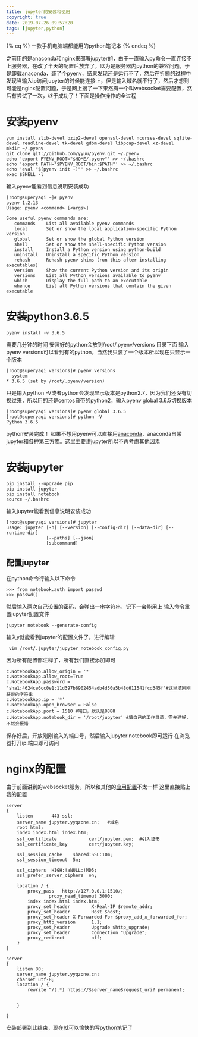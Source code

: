 ```yaml
---
title: jupyter的安装和使用
copyright: true
date: 2019-07-26 09:57:20
tags: [jupyter,python]
---
```


{% cq %}
一款手机电脑端都能用的python笔记本
{% endcq %}
<!--more-->

之前用的是anaconda和nginx来部署jupyter的，由于一直输入py命令一直连接不上服务器，在改了半天的配置后放弃了，以为是服务器内python的兼容问题，于是卸载anaconda，装了个pyenv，结果发现还是运行不了，然后在折腾的过程中发现当输入ip访问jupyter的时候能连接上，但是输入域名就不行了，然后才想到可能是nginx配置问题，于是网上搜了一下果然有一个叫websocket需要配置，然后有尝试了一次，终于成功了！下面是操作操作的全过程
# 安装pyenv
```
yum install zlib-devel bzip2-devel openssl-devel ncurses-devel sqlite-devel readline-devel tk-devel gdbm-devel libpcap-devel xz-devel
mkdir ~/.pyenv
git clone git://github.com/yyuu/pyenv.git ~/.pyenv
echo 'export PYENV_ROOT="$HOME/.pyenv"' >> ~/.bashrc
echo 'export PATH="$PYENV_ROOT/bin:$PATH"' >> ~/.bashrc
echo 'eval "$(pyenv init -)"' >> ~/.bashrc
exec $SHELL -l

```
输入pyenv能看到信息说明安装成功
```
[root@superyaqi ~]# pyenv
pyenv 1.2.13
Usage: pyenv <command> [<args>]

Some useful pyenv commands are:
   commands    List all available pyenv commands
   local       Set or show the local application-specific Python version
   global      Set or show the global Python version
   shell       Set or show the shell-specific Python version
   install     Install a Python version using python-build
   uninstall   Uninstall a specific Python version
   rehash      Rehash pyenv shims (run this after installing executables)
   version     Show the current Python version and its origin
   versions    List all Python versions available to pyenv
   which       Display the full path to an executable
   whence      List all Python versions that contain the given executable
```
# 安装python3.6.5
```
pyenv install -v 3.6.5
```
需要几分钟的时间
安装好的python会放到/root/.pyenv/versions 目录下面
输入pyenv versions可以看到有的python，当然我只装了一个版本所以现在只显示一个版本
```
[root@superyaqi versions]# pyenv versions
  system
* 3.6.5 (set by /root/.pyenv/version)
```
只是输入python -V或者python会发现显示版本是python2.7，因为我们还没有切换过来，所以用的还是centos自带的python2，输入pyenv global 3.6.5切换版本
```
[root@superyaqi versions]# pyenv global 3.6.5
[root@superyaqi versions]# python -V
Python 3.6.5
```
python安装完成！
如果不想用pyenv可以直接用[anaconda](https://yyqzone.cn/2019/06/17/%E5%85%B3%E4%BA%8Ecentos7%E4%B8%8Bpython2%E4%B8%8Epython3%E7%9A%84%E9%97%AE%E9%A2%98/)，anaconda自带jupyter和各种第三方库。这里主要讲jupyter所以不再考虑其他因素

# 安装jupyter
```
pip install --upgrade pip
pip install jupyter
pip install notebook
source ~/.bashrc
```
输入jupyter能看到信息说明安装成功
```
[root@superyaqi versions]# jupyter
usage: jupyter [-h] [--version] [--config-dir] [--data-dir] [--runtime-dir]
               [--paths] [--json]
               [subcommand]
```
## 配置jupyter
在python命令行输入以下命令
```
>>> from notebook.auth import passwd
>>> passwd()
```
然后输入两次自己设置的密码，会弹出一串字符串，记下一会能用上
输入命令重置jupyter配置文件
```
jupyter notebook --generate-config
```
输入y就能看到jupyter的配置文件了，进行编辑
```
 vim /root/.jupyter/jupyter_notebook_config.py
```
因为所有配置都注释了，所有我们直接添加即可
```
c.NotebookApp.allow_origin = '*'
c.NotebookApp.allow_root=True
c.NotebookApp.password = 'sha1:4624ce6cc0e1:11d397b6902454adb4d50a5b48d611541fcd345f'#这里填刚刚获取的字符串
c.NotebookApp.ip = '*'
c.NotebookApp.open_browser = False
c.NotebookApp.port = 1510 #端口，默认是8888
c.NotebookApp.notebook_dir = '/root/jupyter' #填自己的工作目录，需先建好，不然会报错
```
保存好后，开放刚刚输入的端口号，然后输入jupyter notebook即可运行
在浏览器打开ip:端口即可访问

# nginx的配置
由于前面讲到的websocket服务，所以和其他的[应用配置](https://yyqzone.cn/2019/07/20/%E7%94%A8nignx%E9%83%A8%E7%BD%B2%E7%BD%91%E7%AB%99%E7%9A%84%E4%B8%A4%E4%B8%AA%E6%A1%88%E4%BE%8B/)不太一样
这里直接贴上我的配置
```
server
{
    listen       443 ssl;
    server_name jupyter.yyqzone.cn;   #域名
    root html;
    index index.html index.htm;
    ssl_certificate            cert/jupyter.pem;  #引入证书
    ssl_certificate_key        cert/jupyter.key;

    ssl_session_cache    shared:SSL:10m;
    ssl_session_timeout  5m;

    ssl_ciphers  HIGH:!aNULL:!MD5;
    ssl_prefer_server_ciphers  on;

    location / {
        proxy_pass   http://127.0.0.1:1510/;
                proxy_read_timeout 3000;
        index index.html index.htm;
        proxy_set_header        X-Real-IP $remote_addr;
        proxy_set_header        Host $host;
        proxy_set_header X-Forwarded-For $proxy_add_x_forwarded_for;
        proxy_http_version      1.1;
        proxy_set_header        Upgrade $http_upgrade;
        proxy_set_header        Connection "Upgrade";
        proxy_redirect          off;
    }
}

server
{
    listen 80;
    server_name jupyter.yyqzone.cn;
    charset utf-8;
    location / {
        rewrite ^/(.*) https://$server_name$request_uri? permanent;


    }

}
```

安装部署到此结束，现在就可以愉快的写python笔记了